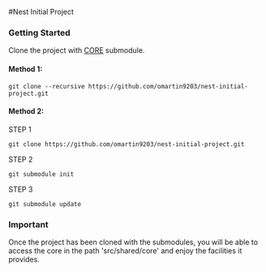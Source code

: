 #Nest Initial Project


### Getting Started

Clone the project with [CORE](https://github.com/omartin9203/backend-nest-core) submodule.

#### Method 1:

    git clone --recursive https://github.com/omartin9203/nest-initial-project.git

#### Method 2:

STEP 1

    git clone https://github.com/omartin9203/nest-initial-project.git

STEP 2
 
    git submodule init

STEP 3
    
    git submodule update


### Important

Once the project has been cloned with the submodules, you will be able to access the core in the path 'src/shared/core' and enjoy the facilities it provides.
